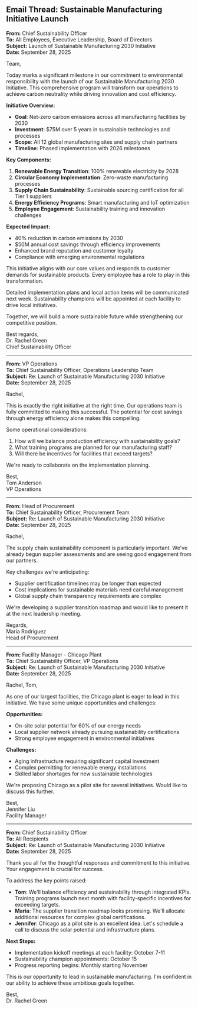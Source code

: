 ## Email Thread: Sustainable Manufacturing Initiative Launch

**From:** Chief Sustainability Officer  
**To:** All Employees, Executive Leadership, Board of Directors  
**Subject:** Launch of Sustainable Manufacturing 2030 Initiative  
**Date:** September 28, 2025  

Team,

Today marks a significant milestone in our commitment to environmental responsibility with the launch of our Sustainable Manufacturing 2030 Initiative. This comprehensive program will transform our operations to achieve carbon neutrality while driving innovation and cost efficiency.

**Initiative Overview:**
- **Goal**: Net-zero carbon emissions across all manufacturing facilities by 2030
- **Investment**: $75M over 5 years in sustainable technologies and processes
- **Scope**: All 12 global manufacturing sites and supply chain partners
- **Timeline**: Phased implementation with 2026 milestones

**Key Components:**
1. **Renewable Energy Transition**: 100% renewable electricity by 2028
2. **Circular Economy Implementation**: Zero-waste manufacturing processes
3. **Supply Chain Sustainability**: Sustainable sourcing certification for all Tier 1 suppliers
4. **Energy Efficiency Programs**: Smart manufacturing and IoT optimization
5. **Employee Engagement**: Sustainability training and innovation challenges

**Expected Impact:**
- 40% reduction in carbon emissions by 2030
- $50M annual cost savings through efficiency improvements
- Enhanced brand reputation and customer loyalty
- Compliance with emerging environmental regulations

This initiative aligns with our core values and responds to customer demands for sustainable products. Every employee has a role to play in this transformation.

Detailed implementation plans and local action items will be communicated next week. Sustainability champions will be appointed at each facility to drive local initiatives.

Together, we will build a more sustainable future while strengthening our competitive position.

Best regards,  
Dr. Rachel Green  
Chief Sustainability Officer  

---

**From:** VP Operations  
**To:** Chief Sustainability Officer, Operations Leadership Team  
**Subject:** Re: Launch of Sustainable Manufacturing 2030 Initiative  
**Date:** September 28, 2025  

Rachel,

This is exactly the right initiative at the right time. Our operations team is fully committed to making this successful. The potential for cost savings through energy efficiency alone makes this compelling.

Some operational considerations:
1. How will we balance production efficiency with sustainability goals?
2. What training programs are planned for our manufacturing staff?
3. Will there be incentives for facilities that exceed targets?

We're ready to collaborate on the implementation planning.

Best,  
Tom Anderson  
VP Operations  

---

**From:** Head of Procurement  
**To:** Chief Sustainability Officer, Procurement Team  
**Subject:** Re: Launch of Sustainable Manufacturing 2030 Initiative  
**Date:** September 28, 2025  

Rachel,

The supply chain sustainability component is particularly important. We've already begun supplier assessments and are seeing good engagement from our partners.

Key challenges we're anticipating:
- Supplier certification timelines may be longer than expected
- Cost implications for sustainable materials need careful management
- Global supply chain transparency requirements are complex

We're developing a supplier transition roadmap and would like to present it at the next leadership meeting.

Regards,  
Maria Rodriguez  
Head of Procurement  

---

**From:** Facility Manager - Chicago Plant  
**To:** Chief Sustainability Officer, VP Operations  
**Subject:** Re: Launch of Sustainable Manufacturing 2030 Initiative  
**Date:** September 28, 2025  

Rachel, Tom,

As one of our largest facilities, the Chicago plant is eager to lead in this initiative. We have some unique opportunities and challenges:

**Opportunities:**
- On-site solar potential for 60% of our energy needs
- Local supplier network already pursuing sustainability certifications
- Strong employee engagement in environmental initiatives

**Challenges:**
- Aging infrastructure requiring significant capital investment
- Complex permitting for renewable energy installations
- Skilled labor shortages for new sustainable technologies

We're proposing Chicago as a pilot site for several initiatives. Would like to discuss this further.

Best,  
Jennifer Liu  
Facility Manager  

---

**From:** Chief Sustainability Officer  
**To:** All Recipients  
**Subject:** Re: Launch of Sustainable Manufacturing 2030 Initiative  
**Date:** September 28, 2025  

Thank you all for the thoughtful responses and commitment to this initiative. Your engagement is crucial for success.

To address the key points raised:
- **Tom**: We'll balance efficiency and sustainability through integrated KPIs. Training programs launch next month with facility-specific incentives for exceeding targets.
- **Maria**: The supplier transition roadmap looks promising. We'll allocate additional resources for complex global certifications.
- **Jennifer**: Chicago as a pilot site is an excellent idea. Let's schedule a call to discuss the solar potential and infrastructure plans.

**Next Steps:**
- Implementation kickoff meetings at each facility: October 7-11
- Sustainability champion appointments: October 15
- Progress reporting begins: Monthly starting November

This is our opportunity to lead in sustainable manufacturing. I'm confident in our ability to achieve these ambitious goals together.

Best,  
Dr. Rachel Green
